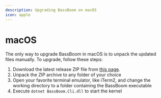 ```yaml
---
description: Upgrading BassBoom on macOS
icon: apple
---
```


# macOS

The only way to upgrade BassBoom in macOS is to unpack the updated files manually. To upgrade, follow these steps:

1. Download the latest release ZIP file from [this page](https://github.com/Aptivi/BassBoom/releases).
2. Unpack the ZIP archive to any folder of your choice
3. Open your favorite terminal emulator, like iTerm2, and change the working directory to a folder containing the BassBoom executable
4. Execute `dotnet BassBoom.Cli.dll` to start the kernel
